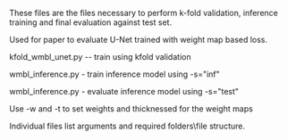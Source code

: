 These files are the files necessary to perform 
k-fold validation, inference training and final
evaluation against test set.

Used for paper to evaluate U-Net trained with 
weight map based loss.

kfold_wmbl_unet.py  -- train using kfold validation

wmbl_inference.py - train inference model using -s="inf"

wmbl_inference.py - evaluate inference model using -s="test"


Use -w and -t to set weights and thicknessed for the weight maps

Individual files list arguments and required folders\file 
structure.
